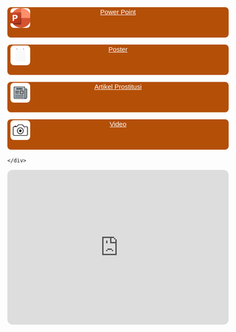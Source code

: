 <!DOCTYPE html>
<html lang="en">
<head>
    <meta charset="UTF-8">
    <meta http-equiv="X-UA-Compatible" content="IE=edge">
    <meta name="viewport" content="width=device-width, initial-scale=1.0">
    <title>Document</title>
</head>
<body style="background-image: url('WhatsApp Image 2023-11-10 at 16.56.19.jpeg');
background-repeat: no-repeat;
background-attachment: fixed;
background-size: 100% 100%;">
  <div data-testid="dbf35b67-8f27-46fa-9080-70dc64a6ab55">
    <div aria-label="links block link buttons" class="Links classic">
        <center class=" RowLink" style="position: relative;">
            <a class="MuiButtonBase-root MuiButton-root MuiButton-contained MuiButton-containedPrimary MuiButton-sizeLarge MuiButton-containedSizeLarge MuiButton-fullWidth MuiButton-root MuiButton-contained MuiButton-containedPrimary MuiButton-sizeLarge MuiButton-containedSizeLarge MuiButton-fullWidth css-1ympjr3" tabindex="0" href="https://www.canva.com/design/DAF0A58tEQg/OPqDcObmV5RMIMf7mv-Khg/edit?utm_content=DAF0A58tEQg&utm_campaign=designshare&utm_medium=link2&utm_source=sharebutton" aria-label="Enter the 818 Anniversary Sweepstakes" rel="nofollow noopener" style="border-radius: 8px; background-color: rgb(180, 79, 7); color: rgb(255, 255, 255); font-family: &quot;Oxygen Mono&quot;, sans-serif; text-transform: none; box-shadow: none; font-size: 15px; min-height: 65px; margin: 16px 0px; border: 2px solid rgba(255, 255, 255, 0); display: flex; padding-left: 0px; padding-right: 0px;">
                <div class="flex items-center justify-center" style="width: 55px; min-width: 55px;"><img width="45" height="45" alt="link" src="Logo PPT Pros.png" style="object-fit: cover; border-radius: 8px;"></div>
                <div style="padding-right: 55px; width: 100%; min-width: 0px;">
                    <div style="overflow: hidden; text-overflow: ellipsis;">Power Point</div>
                    <div class="LinkSubtitle" style="overflow: hidden; text-overflow: ellipsis;"></div>
                </div>
                <span class="MuiTouchRipple-root css-w0pj6f"></span>
            </a>
        </center>
        <center class=" RowLink" style="position: relative;">
            <a class="MuiButtonBase-root MuiButton-root MuiButton-contained MuiButton-containedPrimary MuiButton-sizeLarge MuiButton-containedSizeLarge MuiButton-fullWidth MuiButton-root MuiButton-contained MuiButton-containedPrimary MuiButton-sizeLarge MuiButton-containedSizeLarge MuiButton-fullWidth css-1ympjr3" tabindex="0" href="poster p5.mp4" aria-label="Poster" rel="nofollow noopener" style="border-radius: 8px; background-color:rgb(180, 79, 7); color: rgb(255, 255, 255); font-family: &quot;Oxygen Mono&quot;, sans-serif; text-transform: none; box-shadow: none; font-size: 15px; min-height: 65px; margin: 16px 0px; border: 2px solid rgba(255, 255, 255, 0); display: flex; padding-left: 0px; padding-right: 0px;">
                <div class="flex items-center justify-center" style="width: 55px; min-width: 55px;"><img width="45" height="45" alt="link" src="Logo Poster Pros.png" style="object-fit: cover; border-radius: 8px;"></div>
                <div style="padding-right: 55px; width: 100%; min-width: 0px;">
                    <div style="overflow: hidden; text-overflow: ellipsis;">Poster</div>
                    <div class="LinkSubtitle" style="overflow: hidden; text-overflow: ellipsis;"></div>
                </div>
                <span class="MuiTouchRipple-root css-w0pj6f"></span>
            </a>
        </center>
        <center class=" RowLink" style="position: relative;">
            <a class="MuiButtonBase-root MuiButton-root MuiButton-contained MuiButton-containedPrimary MuiButton-sizeLarge MuiButton-containedSizeLarge MuiButton-fullWidth MuiButton-root MuiButton-contained MuiButton-containedPrimary MuiButton-sizeLarge MuiButton-containedSizeLarge MuiButton-fullWidth css-1ympjr3" tabindex="0" href="https://medium.com/@diandaaura/bahaya-prostitusi-online-pada-anak-di-bawah-umur-bisa-sebabkan-penyakit-serius-65dc450807a1" aria-label="Sign Up for 818 Emails and Texts" rel="nofollow noopener" style="border-radius: 8px; background-color: rgb(180, 79, 7); color: rgb(255, 255, 255); font-family: &quot;Oxygen Mono&quot;, sans-serif; text-transform: none; box-shadow: none; font-size: 15px; min-height: 65px; margin: 16px 0px; border: 2px solid rgba(255, 255, 255, 0); display: flex; padding-left: 0px; padding-right: 0px;">
                <div class="flex items-center justify-center" style="width: 55px; min-width: 55px;"><img width="45" height="45" alt="link" src="Logo Artikel Pros.png" style="object-fit: cover; border-radius: 8px;"></div>
                <div style="padding-right: 55px; width: 100%; min-width: 0px;">
                    <div style="overflow: hidden; text-overflow: ellipsis;">Artikel Prostitusi</div>
                    <div class="LinkSubtitle" style="overflow: hidden; text-overflow: ellipsis;"></div>
                </div>
                <span class="MuiTouchRipple-root css-w0pj6f"></span>
            </a>
            </a>
        </center>
        <center class=" RowLink" style="position: relative;">
            <a class="MuiButtonBase-root MuiButton-root MuiButton-contained MuiButton-containedPrimary MuiButton-sizeLarge MuiButton-containedSizeLarge MuiButton-fullWidth MuiButton-root MuiButton-contained MuiButton-containedPrimary MuiButton-sizeLarge MuiButton-containedSizeLarge MuiButton-fullWidth css-1ympjr3" tabindex="0" href="VID-20231113-WA0059.mp4" aria-label="Spotify" rel="nofollow noopener" style="border-radius: 8px; background-color: rgb(180, 79, 7); color: rgb(255, 255, 255); font-family: &quot;Oxygen Mono&quot;, sans-serif; text-transform: none; box-shadow: none; font-size: 15px; min-height: 65px; margin: 16px 0px; border: 2px solid rgba(255, 255, 255, 0); display: flex; padding-left: 0px; padding-right: 0px;">
                <div class="flex items-center justify-center" style="width: 55px; min-width: 55px;"><img width="45" height="45" alt="link" src="Logo Kamera Pros.png" style="object-fit: cover; border-radius: 8px;"></div>
                <div style="padding-right: 55px; width: 100%; min-width: 0px;">
                    <div style="overflow: hidden; text-overflow: ellipsis;">Video</div>
                    <div class="LinkSubtitle" style="overflow: hidden; text-overflow: ellipsis;"></div>
                </div>
                <span class="MuiTouchRipple-root css-w0pj6f"></span>
            </a>
        </center>
        
    </div>
</div>
<div>
    <center>
        <iframe style="border-radius:12px" src="https://open.spotify.com/embed/playlist/1ILaJ5Qj3444yYYcDdPiaV?utm_source=generator" width="100%" height="352" frameBorder="0" allowfullscreen="" allow="autoplay; clipboard-write; encrypted-media; fullscreen; picture-in-picture" loading="lazy"></iframe>
    <center>
</div>


    
</body>
</html>

